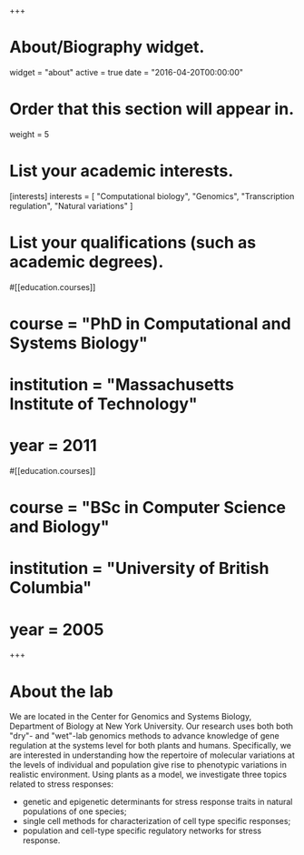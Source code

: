 +++
# About/Biography widget.
widget = "about"
active = true
date = "2016-04-20T00:00:00"

# Order that this section will appear in.
weight = 5

# List your academic interests.
[interests]
  interests = [
    "Computational biology",
    "Genomics",
    "Transcription regulation",
    "Natural variations"
  ]

# List your qualifications (such as academic degrees).
  
#[[education.courses]]
#  course = "PhD in Computational and Systems Biology"
#  institution = "Massachusetts Institute of Technology"
#  year = 2011

#[[education.courses]]
#  course = "BSc in Computer Science and Biology"
#  institution = "University of British Columbia"
#  year = 2005

 
+++

# About the lab

We are located in the Center for Genomics and Systems Biology, Department of Biology at New York University.  Our research uses both both "dry"- and "wet"-lab genomics methods to advance knowledge of gene regulation at the systems level for both plants and humans.  Specifically, we are interested in understanding how the repertoire of molecular variations at the levels of individual and population give rise to phenotypic variations in realistic environment.  Using plants as a model, we investigate three topics related to stress responses:

- genetic and epigenetic determinants for stress response traits in natural populations of one species;
- single cell methods for characterization of cell type specific responses;
- population and cell-type specific regulatory networks for stress response.
